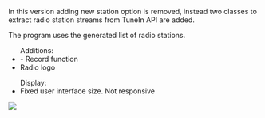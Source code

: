 In this version adding new station option is removed, instead
two classes to extract radio station streams from TuneIn API
are added. 

The program uses the generated list of radio stations.

<ul>Additions:
    <li>- Record function</li>
    <li> Radio logo </li>
</ul>
<ul>Display:
    <li> Fixed user interface size. Not responsive</li>
</ul>
<img src="https://i.gyazo.com/01594c9bfd29dafdd2b2c8dbe742a9d6.png">

